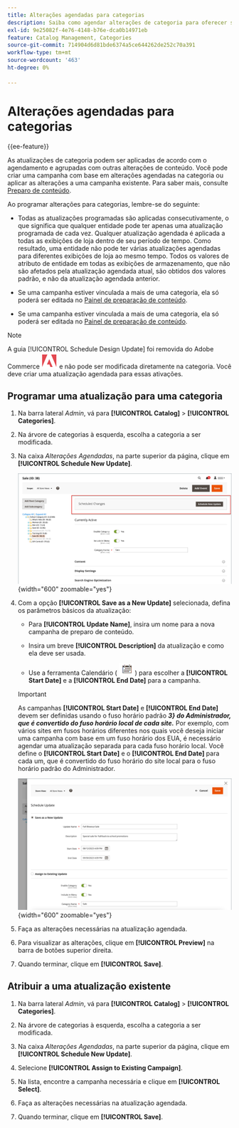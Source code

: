```yaml
---
title: Alterações agendadas para categorias
description: Saiba como agendar alterações de categoria para oferecer suporte a campanhas de marketing e promoções de loja.
exl-id: 9e25082f-4e76-4148-b76e-dca0b14971eb
feature: Catalog Management, Categories
source-git-commit: 714904d6d81bde6374a5ce644262de252c70a391
workflow-type: tm+mt
source-wordcount: '463'
ht-degree: 0%

---
```


# Alterações agendadas para categorias

{{ee-feature}}

As atualizações de categoria podem ser aplicadas de acordo com o agendamento e agrupadas com outras alterações de conteúdo. Você pode criar uma campanha com base em alterações agendadas na categoria ou aplicar as alterações a uma campanha existente. Para saber mais, consulte [Preparo de conteúdo](../content-design/content-staging.md).

Ao programar alterações para categorias, lembre-se do seguinte:

- Todas as atualizações programadas são aplicadas consecutivamente, o que significa que qualquer entidade pode ter apenas uma atualização programada de cada vez. Qualquer atualização agendada é aplicada a todas as exibições de loja dentro de seu período de tempo. Como resultado, uma entidade não pode ter várias atualizações agendadas para diferentes exibições de loja ao mesmo tempo. Todos os valores de atributo de entidade em todas as exibições de armazenamento, que não são afetados pela atualização agendada atual, são obtidos dos valores padrão, e não da atualização agendada anterior.

- Se uma campanha estiver vinculada a mais de uma categoria, ela só poderá ser editada no [Painel de preparação de conteúdo](../content-design/content-staging-dashboard.md).

- Se uma campanha estiver vinculada a mais de uma categoria, ela só poderá ser editada no [Painel de preparação de conteúdo](../content-design/content-staging-dashboard.md).

>[!NOTE]
>
>A guia [!UICONTROL Schedule Design Update] foi removida do Adobe Commerce ![Adobe Commerce](../assets/adobe-logo.svg) e não pode ser modificada diretamente na categoria. Você deve criar uma atualização agendada para essas ativações.

## Programar uma atualização para uma categoria

1. Na barra lateral _Admin_, vá para **[!UICONTROL Catalog]** > **[!UICONTROL Categories]**.

1. Na árvore de categorias à esquerda, escolha a categoria a ser modificada.

1. Na caixa _Alterações Agendadas_, na parte superior da página, clique em **[!UICONTROL Schedule New Update]**.

   ![Alterações agendadas](./assets/category-scheduled-changes.png){width="600" zoomable="yes"}

1. Com a opção **[!UICONTROL Save as a New Update]** selecionada, defina os parâmetros básicos da atualização:

   - Para **[!UICONTROL Update Name]**, insira um nome para a nova campanha de preparo de conteúdo.

   - Insira um breve **[!UICONTROL Description]** da atualização e como ela deve ser usada.

   - Use a ferramenta Calendário ( ![Ícone de calendário](../assets/icon-calendar.png) ) para escolher a **[!UICONTROL Start Date]** e a **[!UICONTROL End Date]** para a campanha.

   >[!IMPORTANT]
   >
   >As campanhas **[!UICONTROL Start Date]** e **[!UICONTROL End Date]** devem ser definidas usando o fuso horário padrão **_3&rbrace; do Administrador, que é convertido do fuso horário local de cada site._** Por exemplo, com vários sites em fusos horários diferentes nos quais você deseja iniciar uma campanha com base em um fuso horário dos EUA, é necessário agendar uma atualização separada para cada fuso horário local. Você define o **[!UICONTROL Start Date]** e o **[!UICONTROL End Date]** para cada um, que é convertido do fuso horário do site local para o fuso horário padrão do Administrador.

   ![Alterações agendadas](./assets/category-scheduled-changes-new-update.png){width="600" zoomable="yes"}

1. Faça as alterações necessárias na atualização agendada.

1. Para visualizar as alterações, clique em **[!UICONTROL Preview]** na barra de botões superior direita.

1. Quando terminar, clique em **[!UICONTROL Save]**.

## Atribuir a uma atualização existente

1. Na barra lateral _Admin_, vá para **[!UICONTROL Catalog]** > **[!UICONTROL Categories]**.

1. Na árvore de categorias à esquerda, escolha a categoria a ser modificada.

1. Na caixa _Alterações Agendadas_, na parte superior da página, clique em **[!UICONTROL Schedule New Update]**.

1. Selecione **[!UICONTROL Assign to Existing Campaign]**.

1. Na lista, encontre a campanha necessária e clique em **[!UICONTROL Select]**.

1. Faça as alterações necessárias na atualização agendada.

1. Quando terminar, clique em **[!UICONTROL Save]**.
